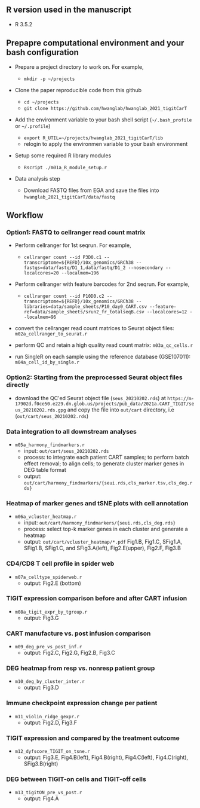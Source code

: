 ## R version used in the manuscript
- R 3.5.2

## Prepapre computational environment and your bash configuration
- Prepare a project directory to work on. For example,
	- `mkdir -p ~/projects`
- Clone the paper reproducible code from this github
	- `cd ~/projects`
	- `git clone https://github.com/hwanglab/hwanglab_2021_tigitCarT`
	
- Add the environment variable to your bash shell script (`~/.bash_profile` or `~/.profile`)
	- `export R_UTIL=~/projects/hwanglab_2021_tigitCarT/lib`
	- relogin to apply the environmen variable to your bash environment

- Setup some required R library modules
	- `Rscript ./m01a_R_module_setup.r`

- Data analysis step
	- Download FASTQ files from EGA and save the files into `hwanglab_2021_tigitCarT/data/fastq`


## Workflow
### Option1: FASTQ to cellranger read count matrix
- Perform cellranger for 1st seqrun. For example,
	- ```cellranger count --id P3D0.c1 --transcriptome=${REFD}/10x_genomics/GRCh38 --fastqs=data/fastq/D1_1,data/fastq/D1_2 --nosecondary --localcores=20 --localmem=196```

- Perform cellranger with feature barcodes for 2nd seqrun. For example,
	- ```cellranger count --id P10D0.c2 --transcriptome=${REFD}/10x_genomics/GRCh38 --libraries=data/sample_sheets/P10_day0_CART.csv --feature-ref=data/sample_sheets/srun2_fr_totalseqB.csv --localcores=12 --localmem=96```

- convert the cellranger read count matrices to Seurat object files: `m02a_cellranger_to_seurat.r`

- perform QC and retain a high quality read count matrix: `m03a_qc_cells.r`

- run SingleR on each sample using the reference database (GSE107011): `m04a_cell_id_by_single.r`

### Option2: Starting from the preprocessed Seurat object files directly
- download the QC'ed Seurat object file (`seus_20210202.rds`) at `https://m-17902d.f0ce50.e229.dn.glob.us/projects/pub_data/2021a.CART_TIGIT/seus_20210202.rds.gpg` and copy the file into `out/cart` directory, i.e (`out/cart/seus_20210202.rds`)


### Data integration to all downstream analyses
- `m05a_harmony_findmarkers.r`
	- input: `out/cart/seus_20210202.rds`
	- process: to integrate each patient CART samples; to perform batch effect removal; to align cells; to generate cluster marker genes in DEG table format
	- output: `out/cart/harmony_findmarkers/{seui.rds,cls_marker.tsv,cls_deg.rds}`

### Heatmap of marker genes and tSNE plots with cell annotation
- `m06a_vcluster_heatmap.r`
	- input: `out/cart/harmony_findmarkers/{seui.rds,cls_deg.rds}`
	- process: select top-k marker genes in each cluster and generate a heatmap
	- output: `out/cart/vcluster_heatmap/*.pdf` Fig1.B, Fig1.C, SFig1.A, SFig1.B, SFig1.C, and SFig3.A(left), Fig2.E(upper), Fig2.F, Fig3.B

### CD4/CD8 T cell profile in spider web
- `m07a_celltype_spiderweb.r`
	- output: Fig2.E (bottom)

### TIGIT expression comparison before and after CART infusion
- `m08a_tigit_expr_by_tgroup.r`
	- output: Fig3.G

### CART manufacture vs. post infusion comparison
- `m09_deg_pre_vs_post_inf.r`
	- output: Fig2.C, Fig2.G, Fig2.B, Fig3.C

### DEG heatmap from resp vs. nonresp patient group
- `m10_deg_by_cluster_inter.r`
	- output: Fig3.D

### Immune checkpoint expression change per patient
- `m11_violin_ridge_gexpr.r`
	- output: Fig2.D, Fig3.F

### TIGIT expression and compared by the treatment outcome
- `m12_dyfscore_TIGIT_on_tsne.r`
	- output: Fig3.E, Fig4.B(left), Fig4.B(right), Fig4.C(left), Fig4.C(right), SFig3.B(right)
	
### DEG between TIGIT-on cells and TIGIT-off cells
- `m13_tigitON_pre_vs_post.r`
	- output: Fig4.A
